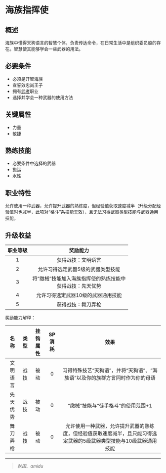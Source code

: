 # 海族指挥使

## 概述

海族中懂得天狗语言的智慧个体，负责传达命令，在日常生活中是组织委员般的存在。智慧使其能够学会一些武器的用法。

## 必要条件

* 必须是开智海族
* 宣誓效忠尚王子
* 拥有<a href="../../../basicJob/Warrior" target="_blank">武者</a>职业
* 选择并学会一种武器的使用方法

## 关键属性

* 力量
* 敏捷

## 熟练技能

* 必要条件中选择的武器
* 搬运
* 水性
  
## 职业特性

允许使用一种武器，允许提升武器的熟练度，但经验值获取速度减半（升级分配经验值时也减半，此项对“格斗”系技能无效），且无法习得武器类型技能与武器通用技能。

## 升级收益

职业等级|奖励能力
:--:|:--:
1|获得战技：文明语言
2|允许习得选定武器5级的武器类型技能
3|将“缴械”技能加入海族指挥使的熟练技能中<br>获得战技：先天优势
4|允许习得选定武器10级的武器通用技能
5|获得战技：舞刀弄枪

奖励能力解释：

名称|类型|挂钩属性|SP消耗|效果
:--:|:--:|:--:|:--:|:--:
文明语言|战技|被动|0|习得特殊技艺“天狗语”，并将“天狗语”、“海族语”以及你的族群方言同时作为你的母语
先天优势|战技|被动|0|“缴械”技能与“徒手格斗”的使用范围+1
舞刀弄枪|战技|被动|0|允许使用一种武器，允许提升武器的熟练度，但经验值获取速度减半，且只能习得选定武器的5级武器类型技能与10级武器通用技能

---

> *秋田*、*amidu*